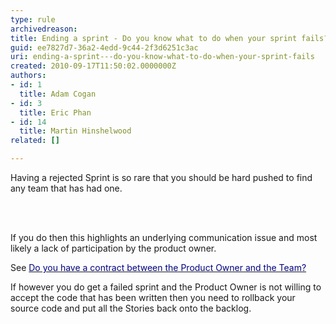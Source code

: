 ```yaml
---
type: rule
archivedreason: 
title: Ending a sprint - Do you know what to do when your sprint fails?
guid: ee7827d7-36a2-4edd-9c44-2f3d6251c3ac
uri: ending-a-sprint---do-you-know-what-to-do-when-your-sprint-fails
created: 2010-09-17T11:50:02.0000000Z
authors:
- id: 1
  title: Adam Cogan
- id: 3
  title: Eric Phan
- id: 14
  title: Martin Hinshelwood
related: []

---
```




  <p>Having a rejected Sprint is so rare that you should be hard pushed to find any team that has had one. 
</p>

<br><excerpt class='endintro'></excerpt><br>

  <p>If you do then this highlights&#160;an underlying communication issue and most likely a lack of participation by the product owner.</p>
<p>See <a shape="rect" href="/Pages/Do-you-create-a-Sprint-Forecast-email.aspx"><font color="#000080">Do you have a contract between the Product Owner and the Team?</font></a></p>
<p>If however you do get a failed sprint and the Product Owner is not willing to accept the code that has been written then you need to rollback your source code and put all the Stories back onto the backlog.</p>



